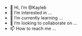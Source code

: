 - 👋 Hi, I’m @Kayleb
- 👀 I’m interested in ...
- 🌱 I’m currently learning ...
- 💞️ I’m looking to collaborate on ...
- 📫 How to reach me ...

<!---
Kayleb/Kayleb is a ✨ special ✨ repository because its `README.md` (this file) appears on your GitHub profile.
You can click the Preview link to take a look at your changes.
--->

